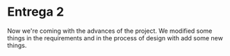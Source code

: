# Entrega 2
Now we're coming with the advances of the project. We modified some things in the requirements and in the process of design with add some new things.
